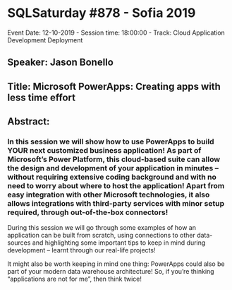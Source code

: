 # SQLSaturday #878 - Sofia 2019
Event Date: 12-10-2019 - Session time: 18:00:00 - Track: Cloud Application Development  Deployment
## Speaker: Jason Bonello
## Title: Microsoft PowerApps: Creating apps with less time  effort
## Abstract:
### In this session we will show how to use PowerApps to build YOUR next customized business application! As part of Microsoft’s Power Platform, this cloud-based suite can allow the design and development of your application in minutes – without requiring extensive coding background and with no need to worry about where to host the application! Apart from easy integration with other Microsoft technologies, it also allows integrations with third-party services with minor setup required, through out-of-the-box connectors!

During this session we will go through some examples of how an application can be built from scratch, using connections to other data-sources and highlighting some important tips to keep in mind during development – learnt through our real-life projects! 

It might also be worth keeping in mind one thing: PowerApps could also be part of your modern data warehouse architecture! So, if you’re thinking “applications are not for me”, then think twice!
